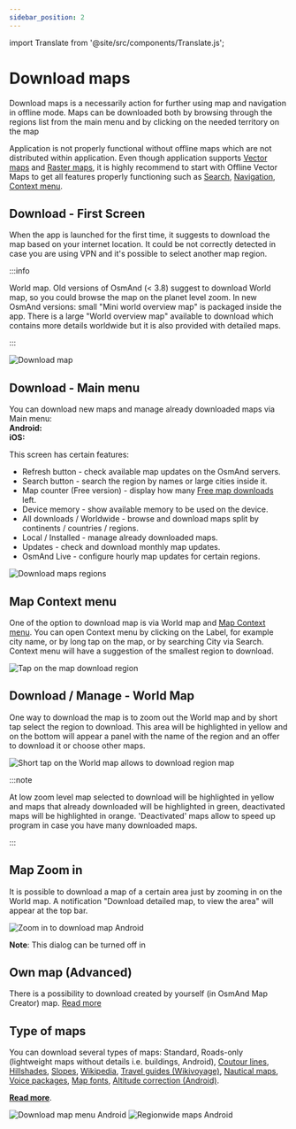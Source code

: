 ```yaml
---
sidebar_position: 2
---
```

import Translate from '@site/src/components/Translate.js';

# Download maps
Download maps is a necessarily action for further using map and navigation in offline mode. Maps can be downloaded both by browsing through the regions list from the main menu and by clicking on the needed territory on the map

Application is not properly functional without offline maps which are not distributed within application. Even though application supports [Vector maps](/osmand/map/vector-maps) and  [Raster maps](/osmand/map/raster-maps), it is highly recommend to start with Offline Vector Maps to get all features properly functioning such as [Search](/osmand/search), [Navigation](//osmand/navigation),  [Context menu](/osmand/map/map-context-menu). 

## Download - First Screen

When the app is launched for the first time, it suggests to download the map based on your internet location. It could be not correctly detected in case you are using VPN and it's possible to select another map region.

:::info

World map. Old versions of OsmAnd (< 3.8) suggest to download World map, so you could browse the map on the planet level zoom. In new OsmAnd versions: small "Mini world overview map" is packaged inside the app. There is a large "World overview map" available to download which contains more details worldwide but it is also provided with detailed maps.

:::


![Download map](/img/settings/download_map.png)

## Download - Main menu

You can download new maps and manage already downloaded maps via Main menu:  
**Android:** <Translate android="yes" ids="shared_string_menu,welmode_download_maps" />  
**iOS:** <Translate ios="yes" ids="menu,res_mapsres" />

This screen has certain features:
* Refresh button - check available map updates on the OsmAnd servers.
* Search button - search the region by names or large cities inside it.
* Map counter (Free version) - display how many [Free map downloads](/osmand/purchases/android#free-and-paid-features) left.
* Device memory - show available memory to be used on the device.
* All downloads / Worldwide - browse and download maps split by continents / countries / regions.
* Local / Installed - manage already downloaded maps.
* Updates - check and download monthly map updates.
* OsmAnd Live - configure hourly map updates for certain regions.

![Download maps regions](/img/settings/download_maps_regions.png)

## Map Context menu

One of the option to download map is via World map and [Map Context menu](/osmand/map/map-context-menu). You can open Context menu by clicking on the Label, for example city name, or by long tap on the map, or by searching City via Search. Context menu will have a suggestion of the smallest region to download.

![Tap on the map download region](/img/settings/tap_on_the_map_download_region.png)

## Download / Manage - World Map

One way to download the map is to zoom out the World map and by short tap select the region to download. This area will be highlighted in yellow and on the bottom will appear a panel with the name of the region and an offer to download it or choose other maps.

![Short tap on the World map allows to download region map](/img/map/download_region_map_via_worldmap.png)

:::note

At low zoom level map selected to download will be highlighted in yellow and maps that already downloaded will be highlighted in green, deactivated maps will be highlighted in orange. 'Deactivated' maps allow to speed up program in case you have many downloaded maps.

:::


## Map Zoom in
It is possible to download a map of a certain area just by zooming in on the World map. A notification "Download detailed map, to view the area" will appear at the top bar.

![Zoom in to download map Android](/img/settings/zoom_in_download_map_android.png)

**Note**: This dialog can be turned off in <Translate android="yes" ids="shared_string_menu,shared_string_settings,osmand_settings,dialogs_and_notifications_title" />


## Own map (Advanced)

There is a possibility to download created by yourself (in OsmAnd Map Creator) map. [Read more](/development/map-creation/create-offline-maps-yourself)

## Type of maps

You can download several types of maps: Standard, Roads-only (lightweight maps without details i.e. buildings, Android), [Coutour lines](/osmand/map/vector-maps#contour-lines), [Hillshades](/osmand/map/raster-maps#hillshade--slope), [Slopes](/osmand/map/raster-maps#hillshade--slope), [Wikipedia](/osmand/plugins/wikipedia), [Travel guides (Wikivoyage)](/osmand/plan-route/travel-guides), [Nautical maps](/osmand/plugins/nautical-charts), [Voice packages](/osmand/navigation/voice-navigation), [Map fonts](/osmand/map/vector-maps#map-fonts-android), [Altitude correction (Android)](/osmand/widgets/info-widgets#altitude).

**[Read more](/osmand/personal/maps#type-of-maps)**.

![Download map menu Android](/img/settings/download_map_menu_android.png) ![Regionwide maps Android](/img/settings/regionwide_maps_menu.png)





